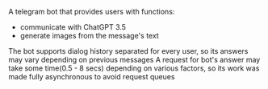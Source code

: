 A telegram bot that provides users with functions:
  * communicate with ChatGPT 3.5
  * generate images from the message's text

The bot supports dialog history separated for every user, so its answers may vary depending on previous messages
A request for bot's answer may take some time(0.5 - 8 secs) depending on various factors, so its work was made fully asynchronous to avoid request queues
